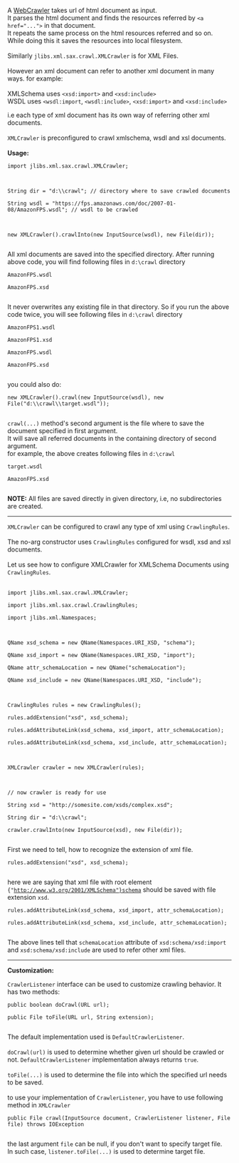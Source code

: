 A [WebCrawler](http://en.wikipedia.org/wiki/Web_crawler) takes url of html document as input. <br>
It parses the html document and finds the resources referred by <code>&lt;a href="..."&gt;</code> in that document.  <br>
It repeats the same process on the html resources referred and so on.  <br>
While doing this it saves the resources into local filesystem.<br>
<br>
Similarly <code>jlibs.xml.sax.crawl.XMLCrawler</code> is for XML Files.<br>
<br>
However an xml document can refer to another xml document in many ways. for example:<br>
<br>
XMLSchema uses <code>&lt;xsd:import&gt;</code> and <code>&lt;xsd:include&gt;</code><br>
WSDL uses <code>&lt;wsdl:import</code>, <code>&lt;wsdl:include&gt;</code>, <code>&lt;xsd:import&gt;</code> and <code>&lt;xsd:include&gt;</code>

i.e each type of xml document has its own way of referring other xml documents.<br>
<br>
<code>XMLCrawler</code> is preconfigured to crawl xmlschema, wsdl and xsl documents.<br>
<br>
<b>Usage:</b>

<pre><code>import jlibs.xml.sax.crawl.XMLCrawler;<br>
<br>
String dir = "d:\\crawl"; // directory where to save crawled documents<br>
String wsdl = "https://fps.amazonaws.com/doc/2007-01-08/AmazonFPS.wsdl"; // wsdl to be crawled<br>
<br>
new XMLCrawler().crawlInto(new InputSource(wsdl), new File(dir));<br>
</code></pre>

All xml documents are saved into the specified directory. After running above code, you will find following files in <code>d:\crawl</code> directory<br>
<pre><code>AmazonFPS.wsdl<br>
AmazonFPS.xsd<br>
</code></pre>
It never overwrites any existing file in that directory. So if you run the above code twice, you will see following files in <code>d:\crawl</code> directory<br>
<pre><code>AmazonFPS1.wsdl<br>
AmazonFPS1.xsd<br>
AmazonFPS.wsdl<br>
AmazonFPS.xsd<br>
</code></pre>

you could also do:<br>
<pre><code>new XMLCrawler().crawl(new InputSource(wsdl), new File("d:\\crawl\\target.wsdl"));<br>
</code></pre>

<code>crawl(...)</code> method's second argument is the file where to save the document specified in first argument.  <br>
It will save all referred documents in the containing directory of second argument. <br>
for example, the above creates following files in <code>d:\crawl</code>
<pre><code>target.wsdl<br>
AmazonFPS.xsd<br>
</code></pre>

<b>NOTE:</b> All files are saved directly in given directory, i.e, no subdirectories are created.<br>
<hr />
<code>XMLCrawler</code> can be configured to crawl any type of xml using <code>CrawlingRules</code>.<br>
<br>
The no-arg constructor uses <code>CrawlingRules</code> configured for wsdl, xsd and xsl documents.<br>
<br>
Let us see how to configure XMLCrawler for XMLSchema Documents using <code>CrawlingRules</code>.<br>
<br>
<pre><code>import jlibs.xml.sax.crawl.XMLCrawler;<br>
import jlibs.xml.sax.crawl.CrawlingRules;<br>
import jlibs.xml.Namespaces;<br>
<br>
QName xsd_schema = new QName(Namespaces.URI_XSD, "schema");<br>
QName xsd_import = new QName(Namespaces.URI_XSD, "import");<br>
QName attr_schemaLocation = new QName("schemaLocation");<br>
QName xsd_include = new QName(Namespaces.URI_XSD, "include");<br>
<br>
CrawlingRules rules = new CrawlingRules();<br>
rules.addExtension("xsd", xsd_schema);<br>
rules.addAttributeLink(xsd_schema, xsd_import, attr_schemaLocation);<br>
rules.addAttributeLink(xsd_schema, xsd_include, attr_schemaLocation);<br>
<br>
XMLCrawler crawler = new XMLCrawler(rules);<br>
<br>
// now crawler is ready for use<br>
String xsd = "http://somesite.com/xsds/complex.xsd";<br>
String dir = "d:\\crawl";<br>
crawler.crawlInto(new InputSource(xsd), new File(dir));<br>
</code></pre>

First we need to tell, how to recognize the extension of xml file.<br>
<pre><code>rules.addExtension("xsd", xsd_schema);<br>
</code></pre>
here we are saying that xml file with root element <code>{"http://www.w3.org/2001/XMLSchema"}schema</code> should be saved with file extension <code>xsd</code>.<br>
<pre><code>rules.addAttributeLink(xsd_schema, xsd_import, attr_schemaLocation);<br>
rules.addAttributeLink(xsd_schema, xsd_include, attr_schemaLocation);<br>
</code></pre>
The above lines tell that <code>schemaLocation</code> attribute of <code>xsd:schema/xsd:import</code> and <code>xsd:schema/xsd:include</code> are used to refer other xml files.<br>
<hr />

<b>Customization:</b>

<code>CrawlerListener</code> interface can be used to customize crawling behavior. It has two methods:<br>
<pre><code>public boolean doCrawl(URL url);<br>
public File toFile(URL url, String extension);<br>
</code></pre>
The default implementation used is <code>DefaultCrawlerListener</code>.<br>
<br>
<code>doCrawl(url)</code> is used to determine whether given url should be crawled or not. <code>DefaultCrawlerListener</code> implementation always returns <code>true</code>.<br>
<br>
<code>toFile(...)</code> is used to determine the file into which the specified url needs to be saved.<br>
<br>
to use your implementation of <code>CrawlerListener</code>, you have to use following method in <code>XMLCrawler</code>
<pre><code>public File crawl(InputSource document, CrawlerListener listener, File file) throws IOException<br>
</code></pre>
the last argument <code>file</code> can be null, if you don't want to specify target file. <br>
In such case, <code>listener.toFile(...)</code> is used to determine target file.